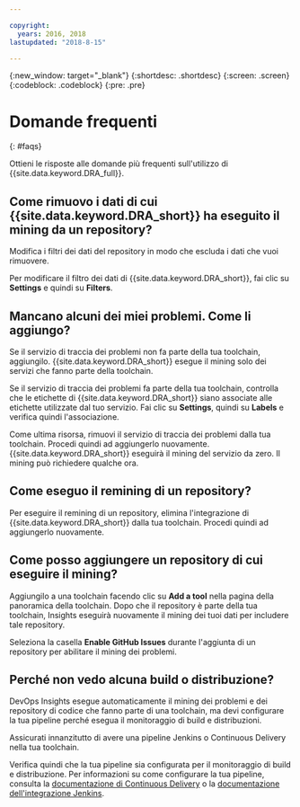 ```yaml
---

copyright:
  years: 2016, 2018
lastupdated: "2018-8-15"

---
```


{:new_window: target="_blank"}
{:shortdesc: .shortdesc}
{:screen: .screen}
{:codeblock: .codeblock}
{:pre: .pre}

# Domande frequenti
{: #faqs}

Ottieni le risposte alle domande più frequenti sull'utilizzo di {{site.data.keyword.DRA_full}}.

## Come rimuovo i dati di cui {{site.data.keyword.DRA_short}} ha eseguito il mining da un repository?

Modifica i filtri dei dati del repository in modo che escluda i dati che vuoi rimuovere. 

Per modificare il filtro dei dati di {{site.data.keyword.DRA_short}}, fai clic su **Settings** e quindi su **Filters**. 

## Mancano alcuni dei miei problemi. Come li aggiungo?

Se il servizio di traccia dei problemi non fa parte della tua toolchain, aggiungilo. {{site.data.keyword.DRA_short}} esegue il mining solo dei servizi che fanno parte della toolchain. 

Se il servizio di traccia dei problemi fa parte della tua toolchain, controlla che le etichette di {{site.data.keyword.DRA_short}} siano associate alle etichette utilizzate dal tuo servizio. Fai clic su **Settings**, quindi su **Labels** e verifica quindi l'associazione.

Come ultima risorsa, rimuovi il servizio di traccia dei problemi dalla tua toolchain. Procedi quindi ad aggiungerlo nuovamente. {{site.data.keyword.DRA_short}} eseguirà il mining del servizio da zero. Il mining può richiedere qualche ora. 

## Come eseguo il remining di un repository?

Per eseguire il remining di un repository, elimina l'integrazione di {{site.data.keyword.DRA_short}} dalla tua toolchain. Procedi quindi ad aggiungerlo nuovamente.

## Come posso aggiungere un repository di cui eseguire il mining?

Aggiungilo a una toolchain facendo clic su **Add a tool** nella pagina della panoramica della toolchain. Dopo che il repository è parte della tua toolchain, Insights eseguirà nuovamente il mining dei tuoi dati per includere tale repository.

Seleziona la casella **Enable GitHub Issues** durante l'aggiunta di un repository per abilitare il mining dei problemi. 

## Perché non vedo alcuna build o distribuzione?

DevOps Insights esegue automaticamente il mining dei problemi e dei repository di codice che fanno parte di una toolchain, ma devi configurare la tua pipeline perché esegua il monitoraggio di build e distribuzioni. 

Assicurati innanzitutto di avere una pipeline Jenkins o Continuous Delivery nella tua toolchain. 

Verifica quindi che la tua pipeline sia configurata per il monitoraggio di build e distribuzione. Per informazioni su come configurare la tua pipeline, consulta la [documentazione di Continuous Delivery](risk_cd.html) o la [documentazione dell'integrazione Jenkins](https://wiki.jenkins.io/display/JENKINS/IBM+Cloud+DevOps+Plugin).

